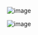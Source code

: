 ![image](https://github.com/cacastillomo03/100dayscsschallenge/assets/77814153/b848743b-29cd-4f04-8fc0-6e5f57529be0)

![image](https://github.com/cacastillomo03/100dayscsschallenge/assets/77814153/549453b1-33a3-4582-8d9a-7e8400075321)

